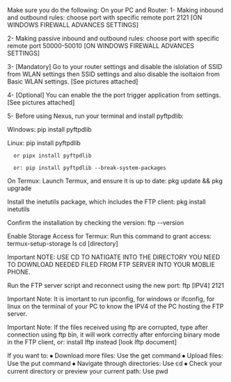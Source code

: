 Make sure you do the following:
On your PC and Router:
1- Making inbound and outbound rules: choose port with specific remote port 2121  [ON WINDOWS FIREWALL ADVANCES SETTINGS]

2- Making passive inbound and outbound rules: choose port with specific remote port 50000-50010 [ON WINDOWS FIREWALL ADVANCES SETTINGS]


3- [Mandatory] Go to your router settings and disable the islolation of SSID from WLAN settings then SSID settings and also disable the isoltaion from Basic WLAN settings. [See pictures attached]


4- [Optional] You can enable the the port trigger application from settings. [See pictures attached]


5- Before using Nexus, run your terminal and install pyftpdlib:

Windows: pip install pyftpdlib

Linux: pip install pyftpdlib

      or pipx install pyftpdlib

      or: pip install pyftpdlib --break-system-packages

On Termux:
Launch Termux, and ensure it is up to date:
pkg update && pkg upgrade

Install the inetutils package, which includes the FTP client:
pkg install inetutils


Confirm the installation by checking the version:
ftp --version



Enable Storage Access for Termux: Run this command to grant access:
termux-setup-storage
ls
cd [directory]

Important NOTE: USE CD TO NATIGATE INTO THE DIRECTORY YOU NEED TO DOWNLOAD NEEDED FILED FROM FTP SERVER INTO YOUR MOBLIE PHONE.


Run the FTP server script and reconnect using the new port:
ftp [IPV4] 2121

Important Note: It is imortant to run ipconfig, for windows or ifconfig, for linux on the terminal of your PC to know the IPV4 of the PC hosting the FTP server.

Important Note: If the files received using ftp are corrupted, type after connection using ftp bin, it will work correctly after enforcing binary mode in the FTP client, or: install lftp instead [look lftp document]

If you want to:
⦁	Download more files: Use the get <filename> command
⦁	Upload files: Use the put <filename> command
⦁	Navigate through directories: Use cd <directory-name>
⦁	Check your current directory or preview your current path: Use pwd
